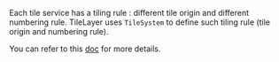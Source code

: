 Each tile service has a tiling rule : different tile origin and different numbering rule. TileLayer uses `TileSystem` to define such tiling rule (tile origin and numbering rule).

You can refer to this [doc](https://github.com/maptalks/maptalks.js/wiki/TileSystem) for more details.

